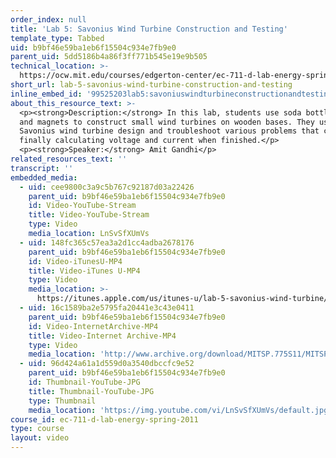 ```yaml
---
order_index: null
title: 'Lab 5: Savonius Wind Turbine Construction and Testing'
template_type: Tabbed
uid: b9bf46e59ba1eb6f15504c934e7fb9e0
parent_uid: 5dd5186b4a86f3ff771b545e19e9b505
technical_location: >-
  https://ocw.mit.edu/courses/edgerton-center/ec-711-d-lab-energy-spring-2011/wind-micro-hydro/lab-5-savonius-wind-turbine-construction-and-testing
short_url: lab-5-savonius-wind-turbine-construction-and-testing
inline_embed_id: '99525203lab5:savoniuswindturbineconstructionandtesting48221462'
about_this_resource_text: >-
  <p><strong>Description:</strong> In this lab, students use soda bottles, wire,
  and magnets to construct small wind turbines on wooden bases. They use the
  Savonius wind turbine design and troubleshoot various problems that come up,
  finally calculating voltage and current when finished.</p>
  <p><strong>Speaker:</strong> Amit Gandhi</p>
related_resources_text: ''
transcript: ''
embedded_media:
  - uid: cee9800c3a9c5b767c92187d03a22426
    parent_uid: b9bf46e59ba1eb6f15504c934e7fb9e0
    id: Video-YouTube-Stream
    title: Video-YouTube-Stream
    type: Video
    media_location: LnSvSfXUmVs
  - uid: 148fc365c57ea3a2d1cc4adba2678176
    parent_uid: b9bf46e59ba1eb6f15504c934e7fb9e0
    id: Video-iTunesU-MP4
    title: Video-iTunes U-MP4
    type: Video
    media_location: >-
      https://itunes.apple.com/us/itunes-u/lab-5-savonius-wind-turbine/id591211144?i=136606456
  - uid: 16c1589ba2e5795fa20441e3c43e0411
    parent_uid: b9bf46e59ba1eb6f15504c934e7fb9e0
    id: Video-InternetArchive-MP4
    title: Video-Internet Archive-MP4
    type: Video
    media_location: 'http://www.archive.org/download/MITSP.775S11/MITSP_775S11lab05_300k.mp4'
  - uid: 96d424a61a1d559d0a3540dbccfc9e52
    parent_uid: b9bf46e59ba1eb6f15504c934e7fb9e0
    id: Thumbnail-YouTube-JPG
    title: Thumbnail-YouTube-JPG
    type: Thumbnail
    media_location: 'https://img.youtube.com/vi/LnSvSfXUmVs/default.jpg'
course_id: ec-711-d-lab-energy-spring-2011
type: course
layout: video
---
```

